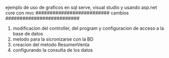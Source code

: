 ejemplo de uso de graficos en sql serve, visual studio y usando 
asp.net core con mvc
########################## cambios ##########################
1) modificacion del controller, del program y configuracion de 
acceso a la base de datos
2) metodo para la sicronizarse con la BD
3) creacion del metodo ResumenVenta
4) configurando la consulta de los datos